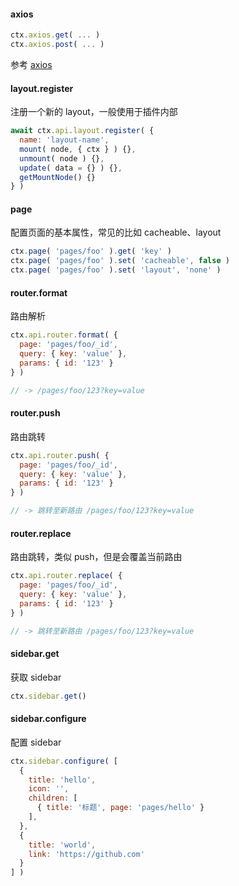 #### axios

```js
ctx.axios.get( ... )
ctx.axios.post( ... )
```

参考 [axios](https://github.com/axios/axios)

#### layout.register

注册一个新的 layout，一般使用于插件内部

```js
await ctx.api.layout.register( {
  name: 'layout-name',
  mount( node, { ctx } ) {},
  unmount( node ) {},
  update( data = {} ) {},
  getMountNode() {}
} )
```

#### page

配置页面的基本属性，常见的比如 cacheable、layout

```js
ctx.page( 'pages/foo' ).get( 'key' )
ctx.page( 'pages/foo' ).set( 'cacheable', false )
ctx.page( 'pages/foo' ).set( 'layout', 'none' )
```

#### router.format

路由解析

```js
ctx.api.router.format( {
  page: 'pages/foo/_id',
  query: { key: 'value' },
  params: { id: '123' }
} )

// -> /pages/foo/123?key=value
```

#### router.push

路由跳转

```js
ctx.api.router.push( {
  page: 'pages/foo/_id',
  query: { key: 'value' },
  params: { id: '123' }
} )

// -> 跳转至新路由 /pages/foo/123?key=value
```

#### router.replace

路由跳转，类似 push，但是会覆盖当前路由

```js
ctx.api.router.replace( {
  page: 'pages/foo/_id',
  query: { key: 'value' },
  params: { id: '123' }
} )

// -> 跳转至新路由 /pages/foo/123?key=value
```

#### sidebar.get

获取 sidebar

```js
ctx.sidebar.get()
```

#### sidebar.configure

配置 sidebar

```js
ctx.sidebar.configure( [
  {
    title: 'hello',
    icon: '',
    children: [
      { title: '标题', page: 'pages/hello' }
    ],
  },
  {
    title: 'world',
    link: 'https://github.com'
  }
] )
```
